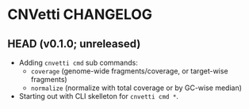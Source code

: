# CNVetti CHANGELOG

## HEAD (v0.1.0; unreleased)

- Adding `cnvetti cmd` sub commands:
    - `coverage` (genome-wide fragments/coverage, or target-wise fragments)
    - `normalize` (normalize with total coverage or by GC-wise median)
- Starting out with CLI skelleton for `cnvetti cmd *`.

